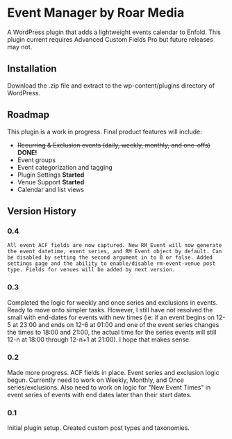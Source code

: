 # Event Manager by Roar Media
A WordPress plugin that adds a lightweight events calendar to Enfold. This plugin current requires Advanced Custom Fields Pro but future releases may not.

## Installation
Download the .zip file and extract to the wp-content/plugins directory of WordPress.

## Roadmap
This plugin is a work in progress. Final product features will include:
* ~~Recurring & Exclusion events (daily, weekly, monthly, and one-offs)~~ **DONE!**
* Event groups
* Event categorization and tagging
* Plugin Settings **Started**
* Venue Support **Started**
* Calendar and list views

## Version History
### 0.4
	All event ACF fields are now captured. New RM_Event will now generate the event datetime, event series, and RM Event object by default. Can be disabled by setting the second argument in to 0 or false. Added settings page and the ability to enable/disable rm-event-venue post type. Fields for venues will be added by next version.
### 0.3
Completed the logic for weekly and once series and exclusions in events. Ready to move onto simpler tasks. However, I still have not resolved the small with end-dates for events with new times (ie: if an event begins on 12-5 at 23:00 and ends on 12-6 at 01:00 and one of the event series changes the times to 18:00 and 21:00, the actual time for the series events will still 12-n at 18:00 through 12-n+1 at 21:00). I hope that makes sense.
### 0.2
Made more progress. ACF fields in place. Event series and exclusion logic begun. Currently need to work on Weekly, Monthly, and Once series/exclusions. Also need to work on logic for "New Event Times" in event series of events with end dates later than their start dates.
### 0.1
Initial plugin setup. Created custom post types and taxonomies.